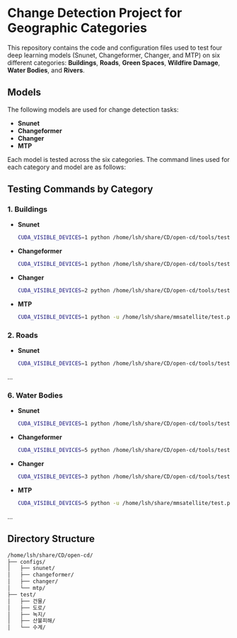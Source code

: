 # Change Detection Project for Geographic Categories

This repository contains the code and configuration files used to test four deep learning models (Snunet, Changeformer, Changer, and MTP) on six different categories: **Buildings**, **Roads**, **Green Spaces**, **Wildfire Damage**, **Water Bodies**, and **Rivers**.

## Models
The following models are used for change detection tasks:
- **Snunet**
- **Changeformer**
- **Changer**
- **MTP**

Each model is tested across the six categories. The command lines used for each category and model are as follows:

## Testing Commands by Category

### 1. Buildings

- **Snunet**
    ```bash
    CUDA_VISIBLE_DEVICES=1 python /home/lsh/share/CD/open-cd/tools/test.py /home/lsh/share/CD/open-cd/configs/snunet/snunet_c16_256x256_40k_levircd건물.py /home/lsh/share/CD/open-cd/test/건물/snunet/best_mIoU_iter_40000.pth --show-dir /home/lsh/share/CD/open-cd/test/과년도건물snunet > /home/lsh/share/CD/open-cd/test/과년도/건물snunet.txt 2>&1
    ```

- **Changeformer**
    ```bash
    CUDA_VISIBLE_DEVICES=1 python /home/lsh/share/CD/open-cd/tools/test.py /home/lsh/share/CD/open-cd/configs/changeformer/changeformer_mit-b0_256x256_40k_levircd건물.py /home/lsh/share/CD/open-cd/test/건물/changeformer/best_mIoU_iter_40000.pth --show-dir /home/lsh/share/CD/open-cd/test/과년도건물changeformer > /home/lsh/share/CD/open-cd/test/과년도/건물changeformer.txt 2>&1
    ```

- **Changer**
    ```bash
    CUDA_VISIBLE_DEVICES=2 python /home/lsh/share/CD/open-cd/tools/test.py /home/lsh/share/CD/open-cd/configs/changer/changer_ex_r18_512x512_40k_levircd건물.py /home/lsh/share/CD/open-cd/test/건물/changer/best_mIoU_iter_28000.pth --show-dir /home/lsh/share/CD/open-cd/test/과년도건물changer > /home/lsh/share/CD/open-cd/test/과년도/건물changer.txt 2>&1
    ```

- **MTP**
    ```bash
    CUDA_VISIBLE_DEVICES=1 python -u /home/lsh/share/mmsatellite/test.py /home/lsh/share/mmsatellite/configs/mtp/rvsa-l-unet-256-mae-mtp_levir건물.py /home/lsh/share/CD/open-cd/test/건물/mtp/best_mIoU_epoch_150.pth --work-dir=/home/lsh/share/CD/open-cd/test/과년도mtp/건물/ --show-dir=/home/lsh/share/CD/open-cd/test/과년도건물mtp --cfg-options val_cfg=None val_dataloader=None val_evaluator=None
    ```

### 2. Roads

- **Snunet**
    ```bash
    CUDA_VISIBLE_DEVICES=1 python /home/lsh/share/CD/open-cd/tools/test.py /home/lsh/share/CD/open-cd/configs/snunet/snunet_c16_256x256_40k_levircd도로.py /home/lsh/share/CD/open-cd/test/도로/snunet/best_mIoU_iter_40000.pth --show-dir /home/lsh/share/CD/open-cd/test/과년도도로snunet > /home/lsh/share/CD/open-cd/test/과년도/도로snunet.txt 2>&1
    ```

...

### 6. Water Bodies

- **Snunet**
    ```bash
    CUDA_VISIBLE_DEVICES=1 python /home/lsh/share/CD/open-cd/tools/test.py /home/lsh/share/CD/open-cd/configs/snunet/snunet_c16_256x256_40k_levircd수계.py /home/lsh/share/CD/open-cd/test/수계/snunet/best_mIoU_iter_40000.pth --show-dir /home/lsh/share/CD/open-cd/test/과년도수계snunet > /home/lsh/share/CD/open-cd/test/과년도/수계snunet.txt 2>&1
    ```

- **Changeformer**
    ```bash
    CUDA_VISIBLE_DEVICES=5 python /home/lsh/share/CD/open-cd/tools/test.py /home/lsh/share/CD/open-cd/configs/changeformer/changeformer_mit-b0_256x256_40k_levircd수계.py /home/lsh/share/CD/open-cd/test/수계/changeformer/best_mIoU_iter_40000.pth --show-dir /home/lsh/share/CD/open-cd/test/과년도수계changeformer > /home/lsh/share/CD/open-cd/test/과년도/수계changeformer.txt 2>&1
    ```

- **Changer**
    ```bash
    CUDA_VISIBLE_DEVICES=3 python /home/lsh/share/CD/open-cd/tools/test.py /home/lsh/share/CD/open-cd/configs/changer/changer_ex_r18_512x512_40k_levircd수계.py /home/lsh/share/CD/open-cd/test/수계/changer/best_mIoU_iter_40000.pth --show-dir /home/lsh/share/CD/open-cd/test/과년도수계changer > /home/lsh/share/CD/open-cd/test/과년도/수계changer.txt 2>&1
    ```

- **MTP**
    ```bash
    CUDA_VISIBLE_DEVICES=5 python -u /home/lsh/share/mmsatellite/test.py /home/lsh/share/mmsatellite/configs/mtp/rvsa-l-unet-256-mae-mtp_levir수계.py /home/lsh/share/CD/open-cd/test/수계/mtp/best_mIoU_epoch_150.pth --work-dir=/home/lsh/share/CD/open-cd/test/과년도mtp/수계/ --show-dir=/home/lsh/share/CD/open-cd/test/과년도수계mtp --cfg-options val_cfg=None val_dataloader=None val_evaluator=None
    ```

...

## Directory Structure
```bash
/home/lsh/share/CD/open-cd/
├── configs/
│   ├── snunet/
│   ├── changeformer/
│   ├── changer/
│   └── mtp/
├── test/
│   ├── 건물/
│   ├── 도로/
│   ├── 녹지/
│   ├── 산불피해/
│   └── 수계/
